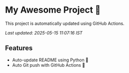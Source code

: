 # My Awesome Project 🚀

This project is automatically updated using GitHub Actions.

_Last updated: 2025-05-15 11:07:16 IST_

## Features
- Auto-update README using Python 🐍
- Auto Git push with GitHub Actions 🤖
